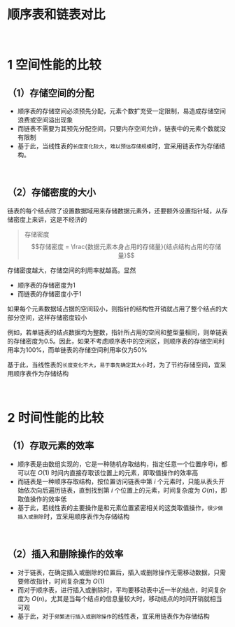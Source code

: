 &emsp;
# 顺序表和链表对比
&emsp;
# 1 空间性能的比较

## （1）存储空间的分配
- 顺序表的存储空间必须预先分配，元素个数扩充受一定限制，易造成存储空间浪费或空间溢出现象
- 而链表不需要为其预先分配空间，只要内存空间允许，链表中的元素个数就没有限制
- 基于此，当线性表的`长度变化较大`，`难以预估存储规模`时，宜采用链表作为存储结构。

&emsp;
## （2）存储密度的大小
链表的每个结点除了设置数据域用来存储数据元素外，还要额外设置指针域，从存储密度上来讲，这是不经济的

>存储密度
$$存储密度 = \frac{数据元素本身占用的存储量}{结点结构占用的存储量}$$



存储密度越大，存储空间的利用率就越高。显然
- 顺序表的存储密度为1
- 而链表的存储密度小于1

如果每个元素数据域占据的空间较小，则指针的结构性开销就占用了整个结点的大部分空间，这样存储密度较小

例如，若单链表的结点数据均为整数，指针所占用的空间和整型量相同，则单链表的存储密度为0.5。因此，如果不考虑顺序表中的空闲区，则顺序表的存储空间利用率为100%，而单链表的存储空间利用率仅为50%

基于此，当线性表的`长度变化不大`，`易于事先确定其大小`时，为了节约存储空间，宜采用顺序表作为存储结构



&emsp;
# 2 时间性能的比较
## （1）存取元素的效率
- 顺序表是由数组实现的，它是一种随机存取结构，指定任意一个位置序号i，都可以在 $O(1)$ 时间内直接存取该位置上的元素，即取值操作的效率高
- 而链表是一种顺序存取结构，按位置访问链表中第 $i$ 个元素时，只能从表头开始依次向后遍历链表，直到找到第 $i$ 个位置上的元素，时间复杂度为 $O(n)$，即取值操作的效率低
- 基于此，若线性表的主要操作是和元素位置紧密相关的这类取值操作，`很少做插入或删除`时，宜采用顺序表作为存储结构

&emsp;
## （2）插入和删除操作的效率
- 对于链表，在确定插入或删除的位置后，插入或删除操作无需移动数据，只需要修改指针，时间复杂度为 $O(1)$
- 而对于顺序表，进行插入或删除时，平均要移动表中近一半的结点，时间复杂度为 $O(n)$。尤其是当每个结点的信息量较大时，移动结点的时间开销就相当可观
- 基于此，对于`频繁进行插入或删除操作`的线性表，宜采用链表作为存储结构


